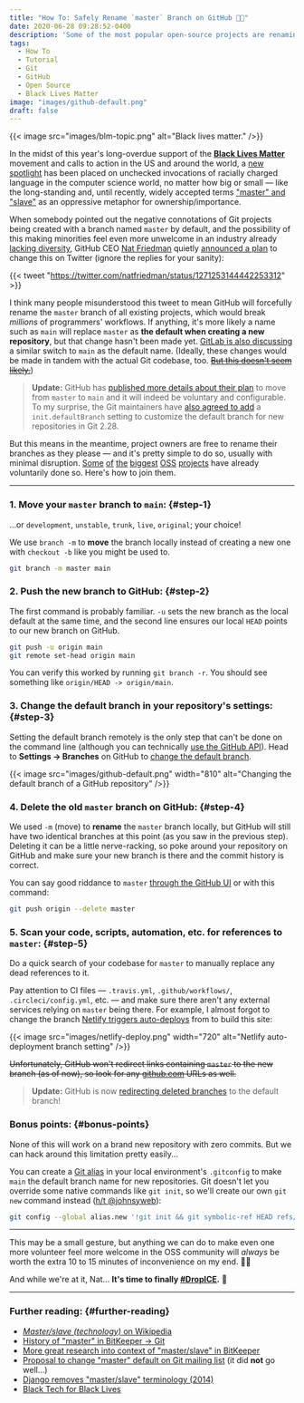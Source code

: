 ```yaml
---
title: "How To: Safely Rename `master` Branch on GitHub ✊🏾"
date: 2020-06-28 09:28:52-0400
description: 'Some of the most popular open-source projects are renaming their default branch from "master" on GitHub. Here''s how to do so, and safely.'
tags:
  - How To
  - Tutorial
  - Git
  - GitHub
  - Open Source
  - Black Lives Matter
image: "images/github-default.png"
draft: false
---
```


{{< image src="images/blm-topic.png" alt="Black lives matter." />}}

In the midst of this year's long-overdue support of the [**Black Lives Matter**](https://blacklivesmatters.carrd.co/) movement and calls to action in the US and around the world, a [new spotlight](https://mail.gnome.org/archives/desktop-devel-list/2019-May/msg00066.html) has been placed on unchecked invocations of racially charged language in the computer science world, no matter how big or small — like the long-standing and, until recently, widely accepted terms ["master" and "slave"](https://tools.ietf.org/id/draft-knodel-terminology-00.html#master-slave) as an oppressive metaphor for ownership/importance.

When somebody pointed out the negative connotations of Git projects being created with a branch named `master` by default, and the possibility of this making minorities feel even more unwelcome in an industry already [lacking diversity](https://www.informationisbeautiful.net/visualizations/diversity-in-tech/), GitHub CEO [Nat Friedman](https://github.com/nat) quietly [announced a plan](https://twitter.com/natfriedman/status/1271253144442253312) to change this on Twitter (ignore the replies for your sanity):

{{< tweet "https://twitter.com/natfriedman/status/1271253144442253312" >}}

I think many people misunderstood this tweet to mean GitHub will forcefully rename the `master` branch of all existing projects, which would break _millions_ of programmers' workflows. If anything, it's more likely a name such as `main` will replace `master` as **the default when creating a new repository**, but that change hasn't been made yet. [GitLab is also discussing](https://gitlab.com/gitlab-org/gitlab/-/issues/221164) a similar switch to `main` as the default name. (Ideally, these changes would be made in tandem with the actual Git codebase, too. [~~But this doesn't seem likely.~~](https://lore.kernel.org/git/CAOAHyQwyXC1Z3v7BZAC+Bq6JBaM7FvBenA-1fcqeDV==apdWDg@mail.gmail.com/t/))

> **Update:** GitHub has [published more details about their plan](https://github.com/github/renaming) to move from `master` to `main` and it will indeed be voluntary and configurable. To my surprise, the Git maintainers have [also agreed to add](https://sfconservancy.org/news/2020/jun/23/gitbranchname/) a `init.defaultBranch` setting to customize the default branch for new repositories in Git 2.28.

But this means in the meantime, project owners are free to rename their branches as they please — and it's pretty simple to do so, usually with minimal disruption. [Some](https://github.com/desktop/desktop/issues/6478) [of](https://github.com/cli/cli/issues/929) [the](https://github.com/sindresorhus/awesome/issues/1793) [biggest](https://github.com/rust-lang/rustlings/issues/437) [OSS](https://github.com/twbs/bootstrap/pull/31050) [projects](https://github.com/ohmyzsh/ohmyzsh/issues/9015) have already voluntarily done so. Here's how to join them.

---

### 1. Move your `master` branch to `main`: {#step-1}

...or `development`, `unstable`, `trunk`, `live`, `original`; your choice!

We use `branch -m` to **move** the branch locally instead of creating a new one with `checkout -b` like you might be used to.

```bash {linenos=false}
git branch -m master main
```

### 2. Push the new branch to GitHub: {#step-2}

The first command is probably familiar. `-u` sets the new branch as the local default at the same time, and the second line ensures our local `HEAD` points to our new branch on GitHub.

```bash {linenos=false}
git push -u origin main
git remote set-head origin main
```

You can verify this worked by running `git branch -r`. You should see something like `origin/HEAD -> origin/main`.

### 3. Change the default branch in your repository's settings: {#step-3}

Setting the default branch remotely is the only step that can't be done on the command line (although you can technically [use the GitHub API](https://github.com/erbridge/github-branch-renamer)). Head to **Settings → Branches** on GitHub to [change the default branch](https://help.github.com/en/github/collaborating-with-issues-and-pull-requests/changing-the-base-branch-of-a-pull-request).

{{< image src="images/github-default.png" width="810" alt="Changing the default branch of a GitHub repository" />}}

### 4. Delete the old `master` branch on GitHub: {#step-4}

We used `-m` (move) to **rename** the `master` branch locally, but GitHub will still have two identical branches at this point (as you saw in the previous step). Deleting it can be a little nerve-racking, so poke around your repository on GitHub and make sure your new branch is there and the commit history is correct.

You can say good riddance to `master` [through the GitHub UI](https://help.github.com/en/github/collaborating-with-issues-and-pull-requests/creating-and-deleting-branches-within-your-repository#deleting-a-branch) or with this command:

```bash {linenos=false}
git push origin --delete master
```

### 5. Scan your code, scripts, automation, etc. for references to `master`: {#step-5}

Do a quick search of your codebase for `master` to manually replace any dead references to it.

Pay attention to CI files — `.travis.yml`, `.github/workflows/`, `.circleci/config.yml`, etc. — and make sure there aren't any external services relying on `master` being there. For example, I almost forgot to change the branch [Netlify triggers auto-deploys](https://docs.netlify.com/site-deploys/overview/#branches-and-deploys) from to build this site:

{{< image src="images/netlify-deploy.png" width="720" alt="Netlify auto-deployment branch setting" />}}

~~Unfortunately, GitHub won't redirect links containing `master` to the new branch (as of now), so look for any [github.com](https://github.com/) URLs as well.~~

> **Update:** GitHub is now [redirecting deleted branches](https://github.blog/changelog/2020-07-17-links-to-deleted-branches-now-redirect-to-the-default-branch/) to the default branch!

### Bonus points: {#bonus-points}

None of this will work on a brand new repository with zero commits. But we can hack around this limitation pretty easily...

You can create a [Git alias](https://git-scm.com/book/en/v2/Git-Basics-Git-Aliases) in your local environment's `.gitconfig` to make `main` the default branch name for new repositories. Git doesn't let you override some native commands like `git init`, so we'll create our own `git new` command instead ([h/t @johnsyweb](https://twitter.com/johnsyweb/status/1269881549056438272)):

```bash {linenos=false}
git config --global alias.new '!git init && git symbolic-ref HEAD refs/heads/main'
```

---

This may be a small gesture, but anything we can do to make even one more volunteer feel more welcome in the OSS community will _always_ be worth the extra 10 to 15 minutes of inconvenience on my end. ✊🏾

And while we're at it, Nat... **It's time to finally [#DropICE](https://github.com/drop-ice/dear-github-2.0).** 🧊

---

### Further reading: {#further-reading}

- [_Master/slave (technology)_ on Wikipedia](<https://en.wikipedia.org/wiki/Master/slave_(technology)>)
- [History of "master" in BitKeeper → Git](https://mail.gnome.org/archives/desktop-devel-list/2019-May/msg00066.html)
- [More great research into context of "master/slave" in BitKeeper](https://twitter.com/jpaulreed/status/1272038656799211521)
- [Proposal to change "master" default on Git mailing list](https://lore.kernel.org/git/CAOAHyQwyXC1Z3v7BZAC+Bq6JBaM7FvBenA-1fcqeDV==apdWDg@mail.gmail.com/t/) (it did **not** go well...)
- [Django removes "master/slave" terminology (2014)](https://github.com/django/django/pull/2692)
- [Black Tech for Black Lives](https://www.blacktechforblacklives.com/)
